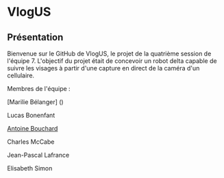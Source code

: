 # VlogUS


## Présentation

Bienvenue sur le GitHub de VlogUS, le projet de la quatrième session de l'équipe 7. L'objectif du projet était de concevoir un robot delta capable de suivre les visages à partir d'une capture en direct de la caméra d'un cellulaire.

Membres de l'équipe :

[Marilie Bélanger] ()

Lucas Bonenfant

[Antoine Bouchard](https://www.linkedin.com/in/antoine-bouchard-354003300/)

Charles McCabe

Jean-Pascal Lafrance

Elisabeth Simon
